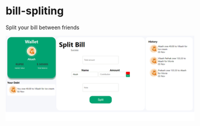 # bill-spliting
Split your bill between friends


<img src="./screenshot.png" width=900 align="center">
